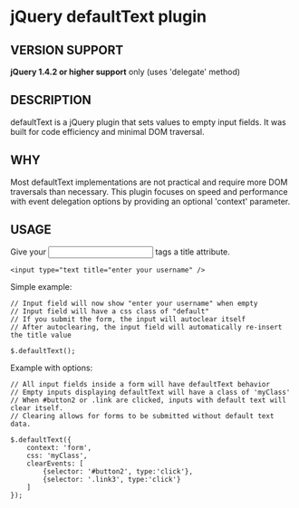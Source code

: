 jQuery defaultText plugin 
=========================

VERSION SUPPORT
---------------
**jQuery 1.4.2 or higher support** only (uses 'delegate' method)

DESCRIPTION
-----------
defaultText is a jQuery plugin that sets values to empty
input fields.  It was built for code efficiency and minimal
DOM traversal.

WHY
---
Most defaultText implementations are not practical and
require more DOM traversals than necessary.  This plugin
focuses on speed and performance with event delegation options
by providing an optional 'context' parameter.

USAGE
-----
Give your <input /> tags a title attribute.

	<input type="text title="enter your username" />

Simple example:
	
	// Input field will now show "enter your username" when empty
	// Input field will have a css class of "default"
	// If you submit the form, the input will autoclear itself
	// After autoclearing, the input field will automatically re-insert the title value

	$.defaultText();

Example with options:

	// All input fields inside a form will have defaultText behavior
	// Empty inputs displaying defaultText will have a class of 'myClass'
	// When #button2 or .link are clicked, inputs with default text will clear itself.
	// Clearing allows for forms to be submitted without default text data.
	
	$.defaultText({
		context: 'form',
		css: 'myClass',
		clearEvents: [
			{selector: '#button2', type:'click'},
			{selector: '.link3', type:'click'}
		]
	});
